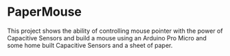 # PaperMouse
This project shows the ability of controlling mouse pointer with the power of Capacitive Sensors and build a mouse using an Arduino Pro Micro and some home built Capacitive Sensors and a sheet of paper.
